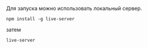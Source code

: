 Для запуска можно использовать локальный сервер.

```
npm install -g live-server
```

затем

```
live-server
```
